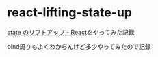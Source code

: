 # react-lifting-state-up

[state のリフトアップ - React](https://ja.reactjs.org/docs/lifting-state-up.html)をやってみた記録

bind周りもよくわからんけど多少やってみたので記録
